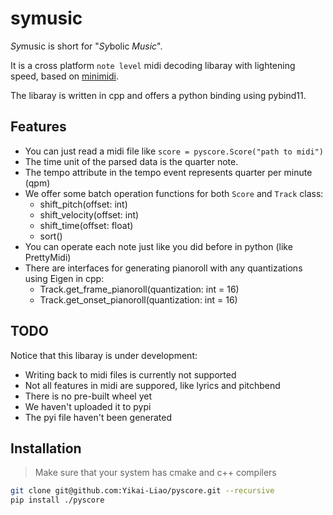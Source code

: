 # symusic

*Sy*music is short for "*Sy*bolic *Music*".

It is a cross platform `note level` midi decoding libaray with lightening speed, based on [minimidi](https://github.com/lzqlzzq/minimidi/tree/main).

The libaray is written in cpp and offers a python binding using pybind11.

## Features

* You can just read a midi file like `score = pyscore.Score("path to midi")`
* The time unit of the parsed data is the quarter note.
* The tempo attribute in the tempo event represents quarter per minute (qpm)
* We offer some batch operation functions for both `Score` and `Track` class:
  * shift_pitch(offset: int)
  * shift_velocity(offset: int)
  * shift_time(offset: float)
  * sort()
* You can operate each note just like you did before in python (like PrettyMidi)
* There are interfaces for generating pianoroll with any quantizations using Eigen in cpp:
  * Track.get_frame_pianoroll(quantization: int = 16)
  * Track.get_onset_pianoroll(quantization: int = 16)

## TODO

Notice that this libaray is under development:

* Writing back to midi files is currently not supported
* Not all features in midi are suppored, like lyrics and pitchbend
* There is no pre-built wheel yet
* We haven't uploaded it to pypi
* The pyi file haven't been generated

## Installation

> Make sure that your system has cmake and c++ compilers

```bash
git clone git@github.com:Yikai-Liao/pyscore.git --recursive
pip install ./pyscore
```

